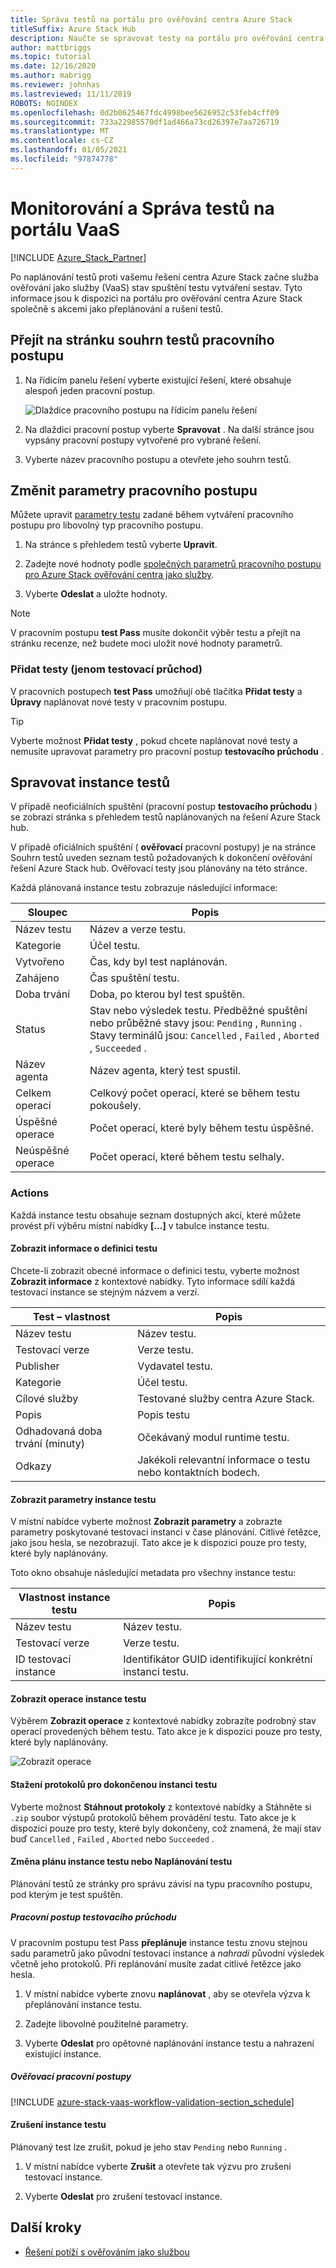```yaml
---
title: Správa testů na portálu pro ověřování centra Azure Stack
titleSuffix: Azure Stack Hub
description: Naučte se spravovat testy na portálu pro ověřování centra Azure Stack.
author: mattbriggs
ms.topic: tutorial
ms.date: 12/16/2020
ms.author: mabrigg
ms.reviewer: johnhas
ms.lastreviewed: 11/11/2019
ROBOTS: NOINDEX
ms.openlocfilehash: 0d2b0625467fdc4998bee5626952c53feb4cff09
ms.sourcegitcommit: 733a22985570df1ad466a73cd26397e7aa726719
ms.translationtype: MT
ms.contentlocale: cs-CZ
ms.lasthandoff: 01/05/2021
ms.locfileid: "97874778"
---
```

# <a name="monitor-and-manage-tests-in-the-vaas-portal"></a>Monitorování a Správa testů na portálu VaaS

[!INCLUDE [Azure_Stack_Partner](./includes/azure-stack-partner-appliesto.md)]

Po naplánování testů proti vašemu řešení centra Azure Stack začne služba ověřování jako služby (VaaS) stav spuštění testu vytváření sestav. Tyto informace jsou k dispozici na portálu pro ověřování centra Azure Stack společně s akcemi jako přeplánování a rušení testů.

## <a name="navigate-to-the-workflow-tests-summary-page"></a>Přejít na stránku souhrn testů pracovního postupu

1. Na řídicím panelu řešení vyberte existující řešení, které obsahuje alespoň jeden pracovní postup.

    ![Dlaždice pracovního postupu na řídicím panelu řešení](media/tile_all-workflows.png)

1. Na dlaždici pracovní postup vyberte **Spravovat** . Na další stránce jsou vypsány pracovní postupy vytvořené pro vybrané řešení.

1. Vyberte název pracovního postupu a otevřete jeho souhrn testů.

## <a name="change-workflow-parameters"></a>Změnit parametry pracovního postupu

Můžete upravit [parametry testu](azure-stack-vaas-parameters.md#test-parameters) zadané během vytváření pracovního postupu pro libovolný typ pracovního postupu.

1. Na stránce s přehledem testů vyberte **Upravit**.

1. Zadejte nové hodnoty podle [společných parametrů pracovního postupu pro Azure Stack ověřování centra jako služby](azure-stack-vaas-parameters.md).

1. Vyberte **Odeslat** a uložte hodnoty.

> [!NOTE]
> V pracovním postupu **test Pass** musíte dokončit výběr testu a přejít na stránku recenze, než budete moci uložit nové hodnoty parametrů.

### <a name="add-tests-test-pass-only"></a>Přidat testy (jenom testovací průchod)

V pracovních postupech **test Pass** umožňují obě tlačítka **Přidat testy** a **Úpravy** naplánovat nové testy v pracovním postupu.

> [!TIP]
> Vyberte možnost **Přidat testy** , pokud chcete naplánovat nové testy a nemusíte upravovat parametry pro pracovní postup **testovacího průchodu** .

## <a name="manage-test-instances"></a>Spravovat instance testů

V případě neoficiálních spuštění (pracovní postup **testovacího průchodu** ) se zobrazí stránka s přehledem testů naplánovaných na řešení Azure Stack hub.

V případě oficiálních spuštění ( **ověřovací** pracovní postupy) je na stránce Souhrn testů uveden seznam testů požadovaných k dokončení ověřování řešení Azure Stack hub. Ověřovací testy jsou plánovány na této stránce.

Každá plánovaná instance testu zobrazuje následující informace:

| Sloupec | Popis |
| --- | --- |
| Název testu | Název a verze testu. |
| Kategorie | Účel testu. |
| Vytvořeno | Čas, kdy byl test naplánován. |
| Zahájeno | Čas spuštění testu. |
| Doba trvání | Doba, po kterou byl test spuštěn. |
| Status | Stav nebo výsledek testu. Předběžné spuštění nebo průběžné stavy jsou: `Pending` , `Running` . Stavy terminálů jsou: `Cancelled` , `Failed` , `Aborted` , `Succeeded` . |
| Název agenta | Název agenta, který test spustil. |
| Celkem operací | Celkový počet operací, které se během testu pokoušely. |
| Úspěšné operace | Počet operací, které byly během testu úspěšné. |
|  Neúspěšné operace | Počet operací, které během testu selhaly. |

### <a name="actions"></a>Actions

Každá instance testu obsahuje seznam dostupných akcí, které můžete provést při výběru místní nabídky **[...]** v tabulce instance testu.

#### <a name="view-information-about-the-test-definition"></a>Zobrazit informace o definici testu

Chcete-li zobrazit obecné informace o definici testu, vyberte možnost **Zobrazit informace** z kontextové nabídky. Tyto informace sdílí každá testovací instance se stejným názvem a verzí.

| Test – vlastnost | Popis |
| -- | -- |
| Název testu | Název testu. |
| Testovací verze | Verze testu. |
| Publisher | Vydavatel testu. |
| Kategorie |  Účel testu. |
| Cílové služby | Testované služby centra Azure Stack. |
| Popis | Popis testu |
| Odhadovaná doba trvání (minuty) | Očekávaný modul runtime testu. |
| Odkazy | Jakékoli relevantní informace o testu nebo kontaktních bodech. |

#### <a name="view-test-instance-parameters"></a>Zobrazit parametry instance testu

V místní nabídce vyberte možnost **Zobrazit parametry** a zobrazte parametry poskytované testovací instanci v čase plánování. Citlivé řetězce, jako jsou hesla, se nezobrazují. Tato akce je k dispozici pouze pro testy, které byly naplánovány.

Toto okno obsahuje následující metadata pro všechny instance testu:

| Vlastnost instance testu | Popis |
| -- | -- |
| Název testu | Název testu. |
| Testovací verze | Verze testu. |
| ID testovací instance | Identifikátor GUID identifikující konkrétní instanci testu. |

#### <a name="view-test-instance-operations"></a>Zobrazit operace instance testu

Výběrem **Zobrazit operace** z kontextové nabídky zobrazíte podrobný stav operací provedených během testu. Tato akce je k dispozici pouze pro testy, které byly naplánovány.

![Zobrazit operace](media/manage-test_context-menu-operations.png)

#### <a name="download-logs-for-a-completed-test-instance"></a>Stažení protokolů pro dokončenou instanci testu

Vyberte možnost **Stáhnout protokoly** z kontextové nabídky a Stáhněte si `.zip` soubor výstupů protokolů během provádění testu. Tato akce je k dispozici pouze pro testy, které byly dokončeny, což znamená, že mají stav buď `Cancelled` , `Failed` , `Aborted` nebo `Succeeded` .

#### <a name="reschedule-a-test-instance-or-schedule-a-test"></a>Změna plánu instance testu nebo Naplánování testu

Plánování testů ze stránky pro správu závisí na typu pracovního postupu, pod kterým je test spuštěn.

##### <a name="test-pass-workflow"></a>Pracovní postup testovacího průchodu

V pracovním postupu test Pass **přeplánuje** instance testu znovu stejnou sadu parametrů jako původní testovací instance a *nahradí* původní výsledek včetně jeho protokolů. Při replánování musíte zadat citlivé řetězce jako hesla.

1. V místní nabídce vyberte znovu **naplánovat** , aby se otevřela výzva k přeplánování instance testu.

1. Zadejte libovolné použitelné parametry.

1. Vyberte **Odeslat** pro opětovné naplánování instance testu a nahrazení existující instance.

##### <a name="validation-workflows"></a>Ověřovací pracovní postupy

[!INCLUDE [azure-stack-vaas-workflow-validation-section_schedule](includes/azure-stack-vaas-workflow-validation-section_schedule.md)]

#### <a name="cancel-a-test-instance"></a>Zrušení instance testu

Plánovaný test lze zrušit, pokud je jeho stav `Pending` nebo `Running` .  

1. V místní nabídce vyberte **Zrušit** a otevřete tak výzvu pro zrušení testovací instance.

1. Vyberte **Odeslat** pro zrušení testovací instance.

## <a name="next-steps"></a>Další kroky

- [Řešení potíží s ověřováním jako službou](azure-stack-vaas-troubleshoot.md)
